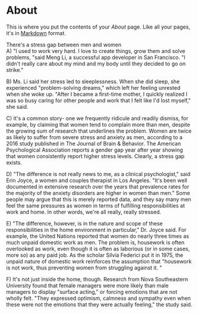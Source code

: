 # About

This is where you put the contents of your *About* page. Like all your pages, it's in [Markdown](https://guides.github.com/features/mastering-markdown/) format.

There's a stress gap between men and women   
A) "I used to work very hard. I love to create things, grow them and solve problems, "said 
Meng Li, a successful app developer in San Francisco. "I didn't really care about my 
mind and my body until they decided to go on strike."   
  
B) Ms. Li said her stress led to sleeplessness. When she did sleep, she experienced 
"problem-solving dreams," which left her feeling unrested when she woke up. "After I 
became a first-time mother, I quickly realized I was so busy caring for other people and 
work that I felt like I'd lost myself," she said.   
  
C) It's a common story- one we frequently ridicule and readily dismiss, for example, 
by claiming that women tend to complain more than men, despite the growing sum 
of research that underlines the problem. Women are twice as likely to suffer from 
severe stress and anxiety as men, according to a 2016 study published in The Journal 
of Brain & Behavior. The American Psychological Association reports a gender gap 
year after year showing that women consistently report higher stress levels. Clearly, 
a stress gap exists.   
  
D) "The difference is not really news to me, as a clinical psychologist," said Erin Joyce, 
a women and couples therapist in Los Angeles. "It's been well documented in extensive 
research over the years that prevalence rates for the majority of the anxiety disorders are 
higher in women than men." Some people may argue that this is merely reported data, 
and they say many men feel the same pressures as women in terms of fulfilling 
responsibilities at work and home. In other words, we're all really, really stressed.   
  
E) "The difference, however, is in the nature and scope of these responsibilities in the 
home environment in particular," Dr. Joyce said. For example, the United Nations 
reported that women do nearly three times as much unpaid domestic work as men. The 
problem is, housework is often overlooked as work, even though it is often as laborious 
(or in some cases, more so) as any paid job. As the scholar Silvia Federici put it in 1975, 
the unpaid nature of domestic work reinforces the assumption that "housework is not 
work, thus preventing women from struggling against it. "   
  
F) It's not just inside the home, though. Research from Nova Southeastern University 
found that female managers were more likely than male managers to display "surface 
acting," or forcing emotions that are not wholly felt. "They expressed optimism, 
calmness and sympathy even when these were not the emotions that they were actually 
feeling," the study said.   
